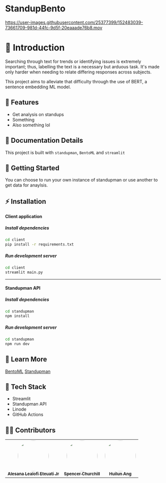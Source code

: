 # StandupBento

https://user-images.githubusercontent.com/25377399/152483039-73661709-981d-44fc-9d5f-20eaaade76b8.mov

# 💭 Introduction

Searching through text for trends or identifying issues is extremely important; thus, labelling the text is a necessary but arduous task. It's made only harder when needing to relate differing responses across subjects.

This project aims to alleviate that difficulty through the use of BERT, a sentence embedding ML model.

## 🎯 Features 

- Get analysis on standups
- Something
- Also something lol

## 📖 Documentation Details

This project is built with `standupman`, `BentoML` and `streamlit`

## 🚀 Getting Started

You can choose to run your own instance of standupman or use another to get data for anaylsis.

## ⚡ Installation
#### Client application
##### Install dependencies

```bash
cd client
pip install -r requirements.txt
```

##### Run development server

```bash
cd client
streamlit main.py
```

---
#### Standupman API
##### Install dependencies

```bash
cd standupman
npm install
```
##### Run development server

```bash
cd standupman
npm run dev
```
## 📖 Learn More

[BentoML](https://github.com/bentoml/BentoML)
[Standupman](https://github.com/standupman/standupman)

## :wrench: Tech Stack

- Streamlit
- Standupman API
- Linode
- GitHub Actions

## 👨‍💻 Contributors 

<table>
  <tr>
    <td align="center"><a href="https://github.com/Green-Ranger11"><img src="https://avatars.githubusercontent.com/u/39209557?v=4" width="100px;" alt="" style="border-radius:50%"/><br /><sub><b>Alesana Lealofi Eteuati Jr
</b></sub></a><br /></td>
    <td align="center"><a href="https://github.com/splch"><img src="https://avatars.githubusercontent.com/u/25377399?v=4" width="100px;" alt="" style="border-radius:50%"/><br /><sub><b>Spencer Churchill</b></sub></a><br /></td>
    <td align="center"><a href="https://github.com/huilunang"><img src="https://avatars.githubusercontent.com/u/57522846?v=4" width="100px;" alt="" style="border-radius:50%"/><br /><sub><b>Huilun Ang</b></sub></a><br /></td>
  </tr>
</table>
